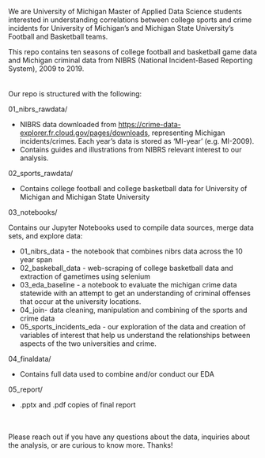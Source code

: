 We are University of Michigan Master of Applied Data Science students interested in understanding correlations between college sports and crime incidents for University of Michigan’s and Michigan State University’s Football and Basketball teams.

This repo contains ten seasons of college football and basketball game data and Michigan criminal data from NIBRS (National Incident-Based Reporting System), 2009 to 2019.\
\
\
Our repo is structured with the following:

01_nibrs_rawdata/
-	 NIBRS data downloaded from https://crime-data-explorer.fr.cloud.gov/pages/downloads,  representing Michigan incidents/crimes. Each year’s data is stored as ‘MI-year’ (e.g. MI-2009).
-	 Contains guides and illustrations from NIBRS relevant interest to our analysis.

02_sports_rawdata/ 
  -	 Contains college football and college basketball data for University of Michigan and Michigan State University

03_notebooks/

Contains our Jupyter Notebooks used to compile data sources, merge data sets, and explore data:
  -	 01_nibrs_data - the notebook that combines nibrs data across the 10 year span
  -	 02_baskeball_data - web-scraping of college basketball data and extraction of gametimes using selenium 
  -	 03_eda_baseline - a notebook to evaluate the michigan crime data statewide with an attempt to get an understanding of criminal offenses that occur at the university locations. 
  -  04_join- data cleaning, manipulation and combining of the sports and crime data
  -	 05_sports_incidents_eda - our exploration of the data and creation of variables of interest that help us understand the relationships between aspects of the two universities and crime.

04_finaldata/
  -	 Contains full data used to combine and/or conduct our EDA

05_report/
  -	 .pptx and .pdf copies of final report

\
\
Please reach out if you have any questions about the data, inquiries about the analysis, or are curious to know more. Thanks!
